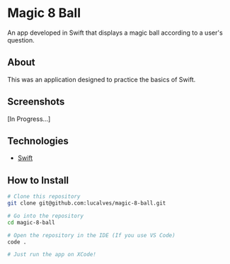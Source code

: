 # Magic 8 Ball

An app developed in Swift that displays a magic ball according to a user's question.

## About

This was an application designed to practice the basics of Swift.

## Screenshots

[In Progress...]

## Technologies

- [Swift](https://swift.org/)

## How to Install

```bash
# Clone this repository
git clone git@github.com:lucalves/magic-8-ball.git

# Go into the repository
cd magic-8-ball

# Open the repository in the IDE (If you use VS Code)
code .

# Just run the app on XCode!
```

